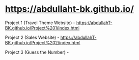 # https://abdullaht-bk.github.io/


Project 1 (Travel Theme Website) -  https://abdullahT-BK.github.io/Project%201/index.html

Project 2 (Sales Website) -  https://abdullahT-BK.github.io/Project%202/index.html

Project 3 (Guess the Number) -
